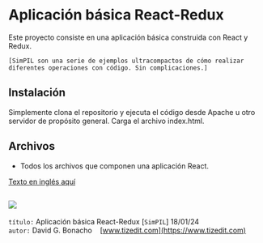 # Aplicación básica React-Redux
Este proyecto consiste en una aplicación básica construida con React y Redux.

`[SimPIL son una serie de ejemplos ultracompactos de cómo realizar diferentes operaciones con código. Sin complicaciones.]`

## Instalación
Simplemente clona el repositorio y ejecuta el código desde Apache u otro servidor de propósito general. Carga el archivo index.html.

## Archivos
- Todos los archivos que componen una aplicación React.

[Texto en inglés aquí](README.MD)

![](img/logo.svg)
---
`título:` Aplicación básica React-Redux [`SimPIL`] 18/01/24\
`autor:` David G. Bonacho &nbsp;&nbsp; [www.tizedit.com](https://www.tizedit.com)



